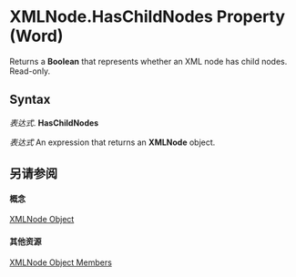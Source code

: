 
# XMLNode.HasChildNodes Property (Word)

Returns a  **Boolean** that represents whether an XML node has child nodes. Read-only.


## Syntax

 _表达式_. **HasChildNodes**

 _表达式_ An expression that returns an **XMLNode** object.


## 另请参阅


#### 概念


[XMLNode Object](fe305ba9-7375-ad4f-6036-155add17a9d0.md)
#### 其他资源


[XMLNode Object Members](http://msdn.microsoft.com/library/a3bf1476-b555-be1f-81b8-ec096099a9b6%28Office.15%29.aspx)